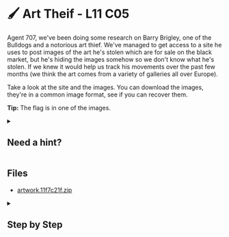 # 🖌 Art Theif - L11 C05

Agent 707, we've been doing some research on Barry Brigley, one of the Bulldogs and a notorious art thief. We've managed to get access to a site he uses to post images of the art he's stolen which are for sale on the black market, but he's hiding the images somehow so we don't know what he's stolen. If we knew it would help us track his movements over the past few months (we think the art comes from a variety of galleries all over Europe).

Take a look at the site and the images. You can download the images, they're in a common image format, see if you can recover them.

**Tip:** The flag is in one of the images.

<details><summary>

## Need a hint?</summary>

> 💡 Hint: Take a look at the images in a hex editor and you'll find the file header information is missing. See if you can recover it.

</details>

## Files

- [artwork.11f7c21f.zip](/assets/arttheif1.zip)

<details><summary>

## Step by Step</summary>

- Download the zip of corrupted images and extract it
- Open the third image `artwork-03.jpg` in a hex editor that supports inserting bytes
- Prepend the missing part of the jfif file signature `FF D8 FF E0`
- Alternatively use this command: `echo -n "FF D8 FF E0" | xxd -r -p | cat - artwork-03.jpg > new3.jpg
`
- Save the file and open the image, it contains the flag

`flag: MaGiC_NuMbErS`

</details>
